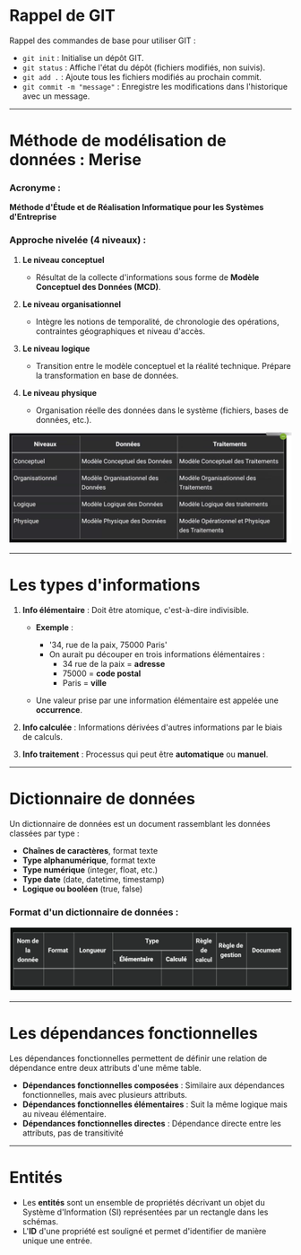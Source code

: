 # Rappel de GIT

Rappel des commandes de base pour utiliser GIT :

- `git init` : Initialise un dépôt GIT.
- `git status` : Affiche l'état du dépôt (fichiers modifiés, non suivis).
- `git add .` : Ajoute tous les fichiers modifiés au prochain commit.
- `git commit -m "message"` : Enregistre les modifications dans l'historique avec un message.

---

# Méthode de modélisation de données : Merise

### Acronyme : 
**Méthode d'Étude et de Réalisation Informatique pour les Systèmes d'Entreprise**

### Approche nivelée (4 niveaux) :

1. **Le niveau conceptuel**
    - Résultat de la collecte d'informations sous forme de **Modèle Conceptuel des Données (MCD)**.

2. **Le niveau organisationnel**
    - Intègre les notions de temporalité, de chronologie des opérations, contraintes géographiques et niveau d'accès.

3. **Le niveau logique**
    - Transition entre le modèle conceptuel et la réalité technique. Prépare la transformation en base de données.

4. **Le niveau physique**
    - Organisation réelle des données dans le système (fichiers, bases de données, etc.).

![Modèle Merise](image.png)

---

# Les types d'informations

1. **Info élémentaire** : Doit être atomique, c'est-à-dire indivisible.
    - **Exemple** :
        - '34, rue de la paix, 75000 Paris'
        - On aurait pu découper en trois informations élémentaires :
          - 34 rue de la paix = **adresse**
          - 75000 = **code postal**
          - Paris = **ville**

    - Une valeur prise par une information élémentaire est appelée une **occurrence**.

2. **Info calculée** : Informations dérivées d'autres informations par le biais de calculs.

3. **Info traitement** : Processus qui peut être **automatique** ou **manuel**.

---

# Dictionnaire de données

Un dictionnaire de données est un document rassemblant les données classées par type :

- **Chaînes de caractères**, format texte
- **Type alphanumérique**, format texte
- **Type numérique** (integer, float, etc.)
- **Type date** (date, datetime, timestamp)
- **Logique ou booléen** (true, false)

### Format d'un dictionnaire de données :

![Exemple de Dictionnaire de données](image-1.png)

---

# Les dépendances fonctionnelles

Les dépendances fonctionnelles permettent de définir une relation de dépendance entre deux attributs d'une même table.

- **Dépendances fonctionnelles composées** : Similaire aux dépendances fonctionnelles, mais avec plusieurs attributs.
- **Dépendances fonctionnelles élémentaires** : Suit la même logique mais au niveau élémentaire.
- **Dépendances fonctionnelles directes** : Dépendance directe entre les attributs, pas de transitivité

---

# Entités

- Les **entités** sont un ensemble de propriétés décrivant un objet du Système d'Information (SI) représentées par un rectangle dans les schémas.
- L'**ID** d'une propriété est souligné et permet d'identifier de manière unique une entrée.
